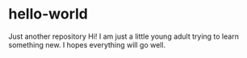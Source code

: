 # hello-world
Just another repository
Hi! I am just a little young adult trying to learn something new. I hopes everything will go well.

